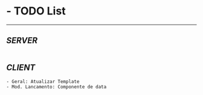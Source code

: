 # - TODO List
---
## *SERVER*
```

```
## *CLIENT*
```
- Geral: Atualizar Template
- Mod. Lancamento: Componente de data
```